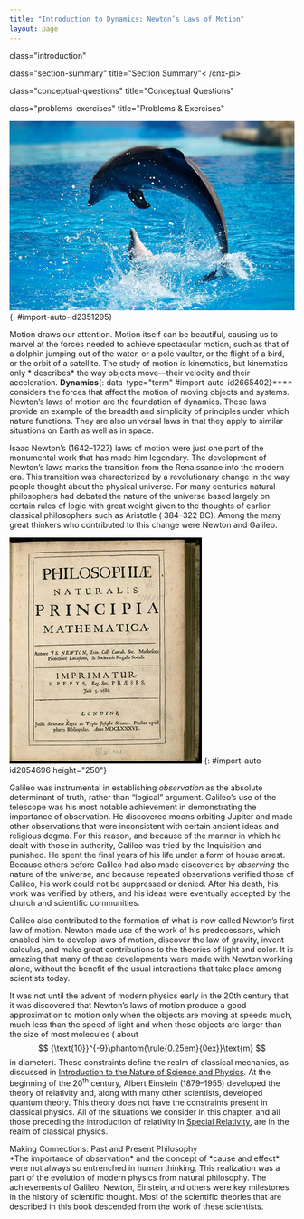 ```yaml
---
title: "Introduction to Dynamics: Newton’s Laws of Motion"
layout: page
---
```



<cnx-pi data-type="cnx.flag.introduction"> class="introduction" </cnx-pi>

<cnx-pi data-type="cnx.eoc">class="section-summary" title="Section Summary"<
/cnx-pi>

<cnx-pi data-type="cnx.eoc">class="conceptual-questions" title="Conceptual
Questions"</cnx-pi>

<cnx-pi data-type="cnx.eoc">class="problems-exercises" title="Problems &amp;
Exercises"</cnx-pi>

![Two dolphins are shown in a pool at Lisbon Zoo. One is in the water, and the other is in the air diving back into water](../resources/Figure_04_00_01.jpg "Newton&#x2019;s laws of motion describe the motion of the dolphin&#x2019;s path. (credit: Jin Jang)")
{: #import-auto-id2351295}

Motion draws our attention. Motion itself can be beautiful, causing us to marvel
at the forces needed to achieve spectacular motion, such as that of a dolphin
jumping out of the water, or a pole vaulter, or the flight of a bird, or the
orbit of a satellite. The study of motion is kinematics, but kinematics only *
describes* the way objects move—their velocity and their acceleration. **Dynamics**{: data-type="term" #import-auto-id2665402}**** considers the forces
that affect the motion of moving objects and systems. Newton’s laws of motion
are the foundation of dynamics. These laws provide an example of the breadth and
simplicity of principles under which nature functions. They are also universal
laws in that they apply to similar situations on Earth as well as in space.

Isaac Newton’s (1642–1727) laws of motion were just one part of the monumental
work that has made him legendary. The development of Newton’s laws marks the
transition from the Renaissance into the modern era. This transition was
characterized by a revolutionary change in the way people thought about the
physical universe. For many centuries natural philosophers had debated the
nature of the universe based largely on certain rules of logic with great weight
given to the thoughts of earlier classical philosophers such as Aristotle (
384–322 BC). Among the many great thinkers who contributed to this change were
Newton and Galileo.

![Cover page of the first edition of a book, Philosophiae Naturalis Principia Mathematica, written by Isaac Newton.](../resources/Figure_04_00_02.jpg "Isaac Newton&#x2019;s monumental work, Philosophiae Naturalis Principia Mathematica, was published in 1687. It proposed scientific laws that are still used today to describe the motion of objects. (credit: Service commun de la documentation de l'Universit&#xE9; de Strasbourg)")
{: #import-auto-id2054696 height="250"}

Galileo was instrumental in establishing *observation* as the absolute
determinant of truth, rather than “logical” argument. Galileo’s use of the
telescope was his most notable achievement in demonstrating the importance of
observation. He discovered moons orbiting Jupiter and made other observations
that were inconsistent with certain ancient ideas and religious dogma. For this
reason, and because of the manner in which he dealt with those in authority,
Galileo was tried by the Inquisition and punished. He spent the final years of
his life under a form of house arrest. Because others before Galileo had also
made discoveries by *observing* the nature of the universe, and because repeated
observations verified those of Galileo, his work could not be suppressed or
denied. After his death, his work was verified by others, and his ideas were
eventually accepted by the church and scientific communities.

Galileo also contributed to the formation of what is now called Newton’s first
law of motion. Newton made use of the work of his predecessors, which enabled
him to develop laws of motion, discover the law of gravity, invent calculus, and
make great contributions to the theories of light and color. It is amazing that
many of these developments were made with Newton working alone, without the
benefit of the usual interactions that take place among scientists today.

It was not until the advent of modern physics early in the 20th century that it
was discovered that Newton’s laws of motion produce a good approximation to
motion only when the objects are moving at speeds much, much less than the speed
of light and when those objects are larger than the size of most molecules (
about $$
{\text{10}}^{-9}\phantom{\rule{0.25em}{0ex}}\text{m} $$
in diameter). These constraints define the realm of classical mechanics, as
discussed
in [Introduction to the Nature of Science and Physics](/contents/m42119). At the
beginning of the 20<sup>th</sup>
century, Albert Einstein (1879–1955) developed the theory of relativity and,
along with many other scientists, developed quantum theory. This theory does not
have the constraints present in classical physics. All of the situations we
consider in this chapter, and all those preceding the introduction of relativity
in [Special Relativity](/contents/m42525), are in the realm of classical
physics.

<div data-type="note" data-has-label="true" data-label="" markdown="1">
<div data-type="title">
Making Connections: Past and Present Philosophy
</div>
*The importance of observation* and the concept of *cause and effect* were not always so entrenched in human thinking. This realization was a part of the evolution of modern physics from natural philosophy. The achievements of Galileo, Newton, Einstein, and others were key milestones in the history of scientific thought. Most of the scientific theories that are described in this book descended from the work of these scientists.

</div>


